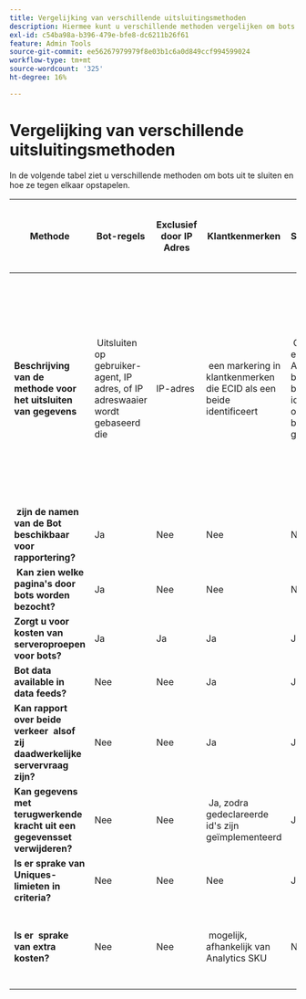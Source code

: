 ```yaml
---
title: Vergelijking van verschillende uitsluitingsmethoden
description: Hiermee kunt u verschillende methoden vergelijken om bots uit te sluiten.
exl-id: c54ba98a-b396-479e-bfe8-dc6211b26f61
feature: Admin Tools
source-git-commit: ee56267979979f8e03b1c6a0d849ccf994599024
workflow-type: tm+mt
source-wordcount: '325'
ht-degree: 16%

---
```


# Vergelijking van verschillende uitsluitingsmethoden

In de volgende tabel ziet u verschillende methoden om bots uit te sluiten en hoe ze tegen elkaar opstapelen.

| Methode | Bot-regels | Exclusief door IP Adres | Klantkenmerken | Segmentatie | 3-partijscoring + segmentatie | De &#x200B; van de Vraag van de Server van de onderdrukking &#x200B; voor Bots bij Runtime | Aangepaste VISTA-regel voor database |
| --- | --- | --- | --- | --- | --- | --- | --- |
| **Beschrijving van de methode voor het uitsluiten van gegevens** | &#x200B; Uitsluiten op gebruiker-agent, IP adres, of IP adreswaaier wordt gebaseerd die | IP-adres | &#x200B; een markering in klantkenmerken die ECID als een beide identificeert | &#x200B; Criteria in een segment Analytics dat bekende bots identificeert op basis van beide gedrag | &#x200B; een derde partij, zoals [Perimeter X](https://www.perimeterx.com) of [Akamai Bot Manager](https://www.akamai.com/us/en/products/security/bot-manager.jsp) Wijst aan elke paginaweergave een score toe op de waarschijnlijkheid dat het een bot is. De score wordt verzonden naar Analytics en de segmenten kunnen worden gebruikt om gegevens uit te filtreren die op de score worden gebaseerd. | &#x200B; client-side logica zorgt ervoor dat de aanroep van de Analytics-server niet voor bots wordt uitgevoerd. | &#x200B; een VISTA regel zal verkeer van bots bewegen die aan bepaalde criteria aan een afzonderlijke rapportreeks voldoen. |
| **&#x200B; zijn de namen van de Bot beschikbaar voor rapportering?** | Ja | Nee | Nee | Nee | Nee | Nee | Ja |
| **&#x200B; Kan zien welke pagina&#39;s door bots worden bezocht?** | Ja | Nee | Nee | Nee | Ja | Nee | Ja |
| &#x200B;**Zorgt u voor kosten van serveroproepen voor bots?** | Ja | Ja | Ja | Ja | Ja | Nee | Ja |
| **Bot data available in data feeds?** | Nee | Nee | Ja | Ja | Ja | Nee | Ja |
| **Kan rapport over beide verkeer &#x200B; alsof zij daadwerkelijke servervraag zijn?** | Nee | Nee | Ja | Ja | Ja | Nee | Nee |
| **Kan gegevens met terugwerkende kracht uit een gegevensset verwijderen?** | Nee | Nee | &#x200B; Ja, zodra gedeclareerde id&#39;s zijn geïmplementeerd | Ja | Ja, zodra scores zijn geïmplementeerd | Nee | Nee |
| **Is er sprake van Uniques-limieten in criteria?** | Nee | Nee | Nee | Ja | Nee | Nee | Nee |
| **Is er &#x200B; sprake van extra kosten?** | Nee | Nee | &#x200B; mogelijk, afhankelijk van Analytics SKU | Nee | Ja | Nee | &#x200B; Ja - kosten voor de implementatie en handhaving van een VISTA-regel |
